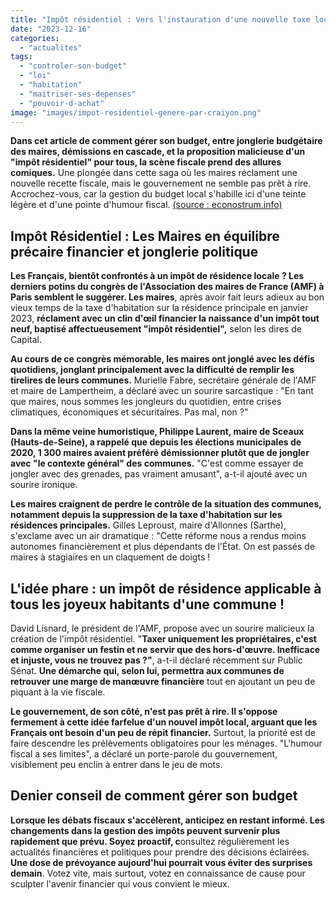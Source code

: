 ```yaml
---
title: "Impôt résidentiel : Vers l'instauration d'une nouvelle taxe locale !"
date: "2023-12-16"
categories: 
  - "actualites"
tags: 
  - "controler-son-budget"
  - "loi"
  - "habitation"
  - "maitriser-ses-depenses"
  - "pouvoir-d-achat"
image: "images/impot-residentiel-genere-par-craiyon.png"
---
```


**Dans cet article de comment gérer son budget, entre jonglerie budgétaire des maires, démissions en cascade, et la proposition malicieuse d'un "impôt résidentiel" pour tous, la scène fiscale prend des allures comiques.** Une plongée dans cette saga où les maires réclament une nouvelle recette fiscale, mais le gouvernement ne semble pas prêt à rire. Accrochez-vous, car la gestion du budget local s'habille ici d'une teinte légère et d'une pointe d'humour fiscal. [(source : econostrum.info)](https://econostrum.info/impots-impot-residence-local-france/ "(source : econostrum.info)")

## **Impôt Résidentiel : Les Maires en équilibre précaire financier et jonglerie politique**

**Les Français, bientôt confrontés à un impôt de résidence locale ? Les derniers potins du congrès de l'Association des maires de France (AMF) à Paris semblent le suggérer. Les maires**, après avoir fait leurs adieux au bon vieux temps de la taxe d'habitation sur la résidence principale en janvier 2023, **réclament avec un clin d'œil financier la naissance d'un impôt tout neuf, baptisé affectueusement "impôt résidentiel",** selon les dires de Capital.

**Au cours de ce congrès mémorable, les maires ont jonglé avec les défis quotidiens, jonglant principalement avec la difficulté de remplir les tirelires de leurs communes.** Murielle Fabre, secrétaire générale de l'AMF et maire de Lampertheim, a déclaré avec un sourire sarcastique : "En tant que maires, nous sommes les jongleurs du quotidien, entre crises climatiques, économiques et sécuritaires. Pas mal, non ?"

**Dans la même veine humoristique, Philippe Laurent, maire de Sceaux (Hauts-de-Seine), a rappelé que depuis les élections municipales de 2020, 1 300 maires avaient préféré démissionner plutôt que de jongler avec "le contexte général" des communes.** "C'est comme essayer de jongler avec des grenades, pas vraiment amusant", a-t-il ajouté avec un sourire ironique.

**Les maires craignent de perdre le contrôle de la situation des communes, notamment depuis la suppression de la taxe d'habitation sur les résidences principales.** Gilles Leproust, maire d'Allonnes (Sarthe), s'exclame avec un air dramatique : "Cette réforme nous a rendus moins autonomes financièrement et plus dépendants de l'État. On est passés de maires à stagiaires en un claquement de doigts !

## **L'idée phare : un impôt de résidence applicable à tous les joyeux habitants d'une commune !**

David Lisnard, le président de l'AMF, propose avec un sourire malicieux la création de l'impôt résidentiel. "**Taxer uniquement les propriétaires, c'est comme organiser un festin et ne servir que des hors-d'œuvre. Inefficace et injuste, vous ne trouvez pas ?"**, a-t-il déclaré récemment sur Public Sénat. **Une démarche qui, selon lui, permettra aux communes de retrouver une marge de manœuvre financière** tout en ajoutant un peu de piquant à la vie fiscale.

**Le gouvernement, de son côté, n'est pas prêt à rire. Il s'oppose fermement à cette idée farfelue d'un nouvel impôt local, arguant que les Français ont besoin d'un peu de répit financier.** Surtout, la priorité est de faire descendre les prélèvements obligatoires pour les ménages. "L'humour fiscal a ses limites", a déclaré un porte-parole du gouvernement, visiblement peu enclin à entrer dans le jeu de mots.

## **Denier conseil de comment gérer son budget**

**Lorsque les débats fiscaux s'accélèrent, anticipez en restant informé. Les changements dans la gestion des impôts peuvent survenir plus rapidement que prévu. Soyez proactif, c**onsultez régulièrement les actualités financières et politiques pour prendre des décisions éclairées. **Une dose de prévoyance aujourd'hui pourrait vous éviter des surprises demain**. Votez vite, mais surtout, votez en connaissance de cause pour sculpter l'avenir financier qui vous convient le mieux.
